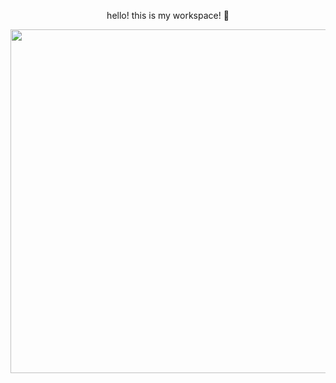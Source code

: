 
<div  id="header" align="center">
  <p> hello! this is my workspace! 🫗</p>
<img src="https://i.giphy.com/media/pd2dAVkc40gar0UI1o/giphy.webp" width="550"/>
  </div>



 
 


<!--
**timcrocodile/timcrocodile** is a ✨ _special_ ✨ repository because its `README.md` (this file) appears on your GitHub profile.

Here are some ideas to get you started:

### Hi there 👋

- 🔭 I’m currently working on ...
- 🌱 I’m currently learning ...
- 👯 I’m looking to collaborate on ...
- 🤔 I’m looking for help with ...
- 💬 Ask me about ...
- 📫 How to reach me: ...
- 😄 Pronouns: ...
- ⚡ Fun fact: ...
-->
